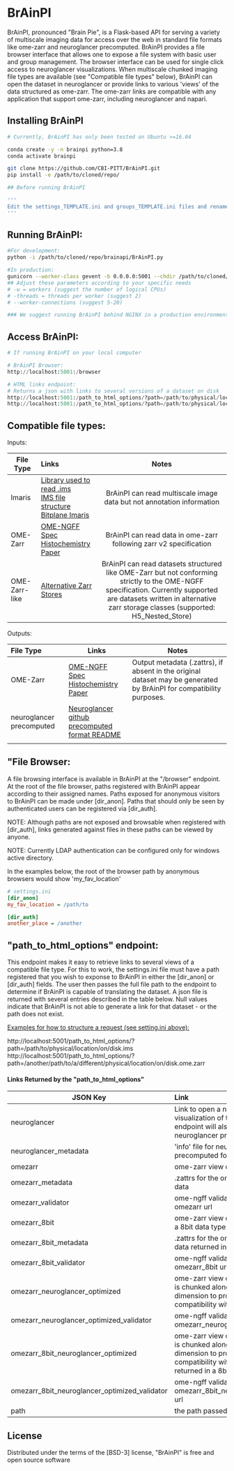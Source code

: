 # BrAinPI

BrAinPI, pronounced "Brain Pie", is a Flask-based API for serving a variety of multiscale imaging data for access over the web in standard file formats like ome-zarr and neuroglancer precomputed. BrAinPI provides a file browser interface that allows one to expose a file system with basic user and group management. The browser interface can be used for single click access to neuroglancer visualizations.  When multiscale chunked imaging file types are available (see "Compatible file types" below), BrAinPI can open the dataset in neuroglancer or provide links to various 'views' of the data structured as ome-zarr. The ome-zarr links are compatible with any application that support ome-zarr, including neuroglancer and napari.



## Installing BrAinPI

```bash
# Currently, BrAinPI has only been tested on Ubuntu >=16.04

conda create -y -n brainpi python=3.8
conda activate brainpi

git clone https://github.com/CBI-PITT/BrAinPI.git
pip install -e /path/to/cloned/repo/

## Before running BrAinPI

'''
Edit the settings_TEMPLATE.ini and groups_TEMPLATE.ini files and rename them to settings.ini and groups.ini.
'''

```



## Running BrAinPI:

```bash
#For development:
python -i /path/to/cloned/repo/brainapi/BrAinPI.py

#In production:
gunicorn --worker-class gevent -b 0.0.0.0:5001 --chdir /path/to/cloned/repo/BrAinPI wsgi:app -w 24 --threads=2 --worker-connections=20
## Adjust these parameters according to your specific needs
# -w = workers (suggest the number of logical CPUs)
# -threads = threads per worker (suggest 2)
# --worker-connections (suggest 5-20)

### We suggest running BrAinPI behind NGINX in a production environment.
```



## Access BrAinPI:

```python
# If running BrAinPI on your local computer

# BrAinPI Browser:
http://localhost:5001:/browser

# HTML links endpoint:
# Returns a json with links to several versions of a dataset on disk
http://localhost:5001:/path_to_html_options/?path=/path/to/physical/location/on/disk.ims
http://localhost:5001:/path_to_html_options/?path=/path/to/physical/location/on/disk.ome.zarr
```



## Compatible file types:

Inputs:

| File Type     | Links                                                        |                            Notes                             |
| ------------- | :----------------------------------------------------------- | :----------------------------------------------------------: |
| Imaris        | [Library used to read .ims](https://github.com/CBI-PITT/imaris_ims_file_reader)<br />[IMS file structure](https://imaris.oxinst.com/support/imaris-file-format)<br />[Bitplane Imaris](https://imaris.oxinst.com/) | BrAinPI can read multiscale image data but not annotation information |
| OME-Zarr      | [OME-NGFF Spec](https://ngff.openmicroscopy.org/latest/)<br />[Histochemistry Paper](https://link.springer.com/article/10.1007/s00418-023-02209-1) | BrAinPI can read data in ome-zarr following zarr v2 specification |
| OME-Zarr-like | [Alternative Zarr Stores](https://github.com/CBI-PITT/zarr_stores) | BrAinPI can read datasets structured like OME-Zarr but not conforming strictly to the OME-NGFF specification. Currently supported are datasets written in alternative zarr storage classes (supported: H5_Nested_Store) |



Outputs:

| File Type                | Links                                                        | Notes                                                        |
| :----------------------- | ------------------------------------------------------------ | ------------------------------------------------------------ |
| OME-Zarr                 | [OME-NGFF Spec](https://ngff.openmicroscopy.org/latest/)<br />[Histochemistry Paper](https://link.springer.com/article/10.1007/s00418-023-02209-1) | Output metadata (.zattrs), if absent in the original dataset may be generated by BrAinPI for compatibility purposes. |
| neuroglancer precomputed | [Neuroglancer github](https://github.com/google/neuroglancer)<br />[precomputed format README](https://github.com/google/neuroglancer/blob/master/src/neuroglancer/datasource/precomputed/README.md) |                                                              |
|                          |                                                              |                                                              |



## "File Browser:

A file browsing interface is available in BrAinPI at the "/browser" endpoint. At the root of the file browser, paths registered with BrAinPI appear according to their assigned names.  Paths exposed for anonymous visitors to BrAinPI can be made under [dir_anon].  Paths that should only be seen by authenticated users can be registered via [dir_auth]. 



NOTE: Although paths are not exposed and browsable when registered with [dir_auth], links generated against files in these paths can be viewed by anyone.

NOTE: Currently LDAP authentication can be configured only for windows active directory.



In the examples below, the root of the browser path by anonymous browsers would show 'my_fav_location' 

```ini
# settings.ini
[dir_anon]
my_fav_location = /path/to

[dir_auth]
another_place = /another
```



## "path_to_html_options" endpoint:

This endpoint makes it easy to retrieve links to several views of a compatible file type.  For this to work, the settings.ini file must have a path registered that you wish to exponse to BrAinPI in either the [dir_anon] or [dir_auth] fields. The user then passes the full file path to the endpoint to determine if BrAinPI is capable of translating the dataset. A json file is returned with several entries described in the table below. Null values indicate that BrAinPI is not able to generate a link for that dataset - or the path does not exist.

<u>Examples for how to structure a request (see setting.ini above):</u>

http://localhost:5001/path_to_html_options/?path=/path/to/physical/location/on/disk.ims<br/>
http://localhost:5001/path_to_html_options/?path=/another/path/to/a/different/physical/location/on/disk.ome.zarr



#### Links Returned by the "path_to_html_options"

| JSON Key                                      | Link                                                         |
| --------------------------------------------- | :----------------------------------------------------------- |
| neuroglancer                                  | Link to open a neuroglancer visualization of the dataset.  This endpoint will also deliver neuroglancer precomputed format |
| neuroglancer_metadata                         | 'info' file for neuroglancer precomputed format             |
| omezarr                                       | ome-zarr view of the data                                   |
| omezarr_metadata                              | .zattrs for the ome-zarr view of the data                   |
| omezarr_validator                             | ome-ngff validator link for the omezarr url                  |
| omezarr_8bit                                  | ome-zarr view of the data returned in a 8bit data type      |
| omezarr_8bit_metadata                         | .zattrs for the ome-zarr view of the data returned in a 8bit data type |
| omezarr_8bit_validator                        | ome-ngff validator link for the omezarr_8bit url             |
| omezarr_neuroglancer_optimized                | ome-zarr view of the data where data is chunked along the channel dimension to provide enhanced compatibility with neuroglancer |
| omezarr_neuroglancer_optimized_validator      | ome-ngff validator link for the omezarr_neuroglancer_optimized url |
| omezarr_8bit_neuroglancer_optimized           | ome-zarr view of the data where data is chunked along the channel dimension to provide enhanced compatibility with neuroglancer and returned in a 8bit data type |
| omezarr_8bit_neuroglancer_optimized_validator | ome-ngff validator link for the omezarr_8bit_neuroglancer_optimized url |
| path                                          | the path passed to the endpoint                              |



## License

Distributed under the terms of the [BSD-3] license,
"BrAinPI" is free and open source software
